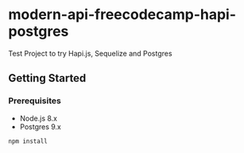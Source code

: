# modern-api-freecodecamp-hapi-postgres

Test Project to try Hapi.js, Sequelize and Postgres

## Getting Started

### Prerequisites

* Node.js 8.x
* Postgres 9.x

```bash
npm install
```